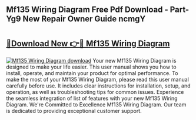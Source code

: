## Mf135 Wiring Diagram Free Pdf Download - Part-Yg9 New Repair Owner Guide ncmgY

# <h2><a href="http://dfp8gdo.blite.top/?on=Mf135+Wiring+Diagram">🔗Download New 👉🔴 Mf135 Wiring Diagram</a></h2>

[![Mf135 Wiring Diagram download](https://i.imgur.com/lujVjoI.png)](http://dfp8gdo.blite.top/?on=Mf135+Wiring+Diagram)
Your new Mf135 Wiring Diagram is designed to make your life easier. This user manual shows you how to install, operate, and maintain your product for optimal performance. To make the most of your Mf135 Wiring Diagram, please read this user manual carefully before use. It includes clear instructions for installation, setup, and operation, as well as troubleshooting tips for common issues. Experience the seamless integration of list of features with your new Mf135 Wiring Diagram. We're Committed to Excellence Mf135 Wiring Diagram. Our team is dedicated to providing exceptional customer support.
